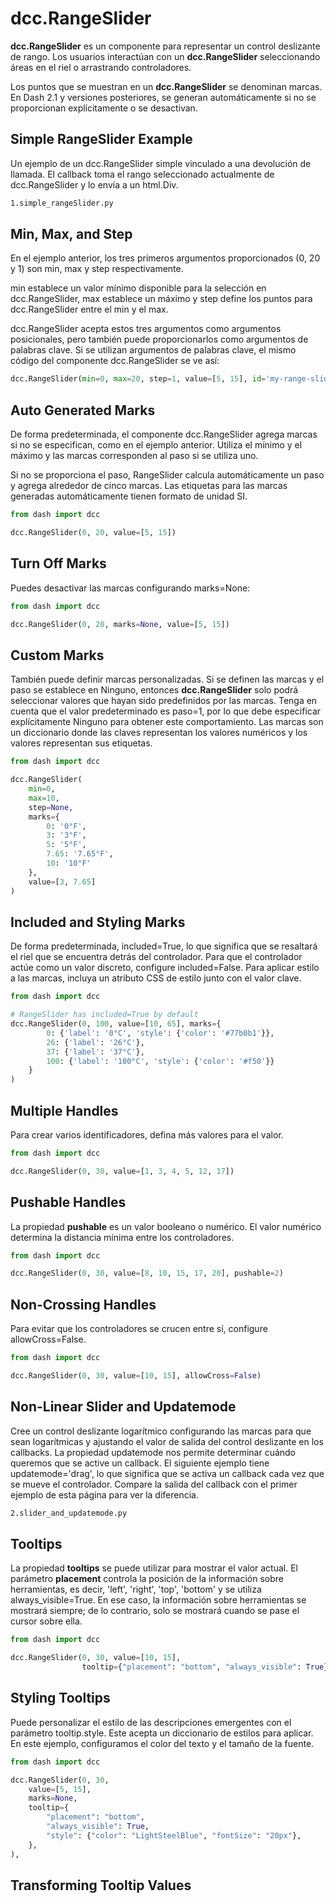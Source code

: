 # dcc.RangeSlider

**dcc.RangeSlider** es un componente para representar un control deslizante de rango. Los usuarios interactúan con un **dcc.RangeSlider** seleccionando áreas en el riel o arrastrando controladores.

Los puntos que se muestran en un **dcc.RangeSlider** se denominan marcas. En Dash 2.1 y versiones posteriores, se generan automáticamente si no se proporcionan explícitamente o se desactivan.

## Simple RangeSlider Example

Un ejemplo de un dcc.RangeSlider simple vinculado a una devolución de llamada. El callback toma el rango seleccionado actualmente de dcc.RangeSlider y lo envía a un html.Div.

```bash
1.simple_rangeSlider.py
```

## Min, Max, and Step

En el ejemplo anterior, los tres primeros argumentos proporcionados (0, 20 y 1) son min, max y step respectivamente.

min establece un valor mínimo disponible para la selección en dcc.RangeSlider, max establece un máximo y step define los puntos para dcc.RangeSlider entre el min y el max.

dcc.RangeSlider acepta estos tres argumentos como argumentos posicionales, pero también puede proporcionarlos como argumentos de palabras clave. Si se utilizan argumentos de palabras clave, el mismo código del componente dcc.RangeSlider se ve así:

```python
dcc.RangeSlider(min=0, max=20, step=1, value=[5, 15], id='my-range-slider'),
```

## Auto Generated Marks

De forma predeterminada, el componente dcc.RangeSlider agrega marcas si no se especifican, como en el ejemplo anterior. Utiliza el mínimo y el máximo y las marcas corresponden al paso si se utiliza uno.

Si no se proporciona el paso, RangeSlider calcula automáticamente un paso y agrega alrededor de cinco marcas. Las etiquetas para las marcas generadas automáticamente tienen formato de unidad SI.

```python
from dash import dcc

dcc.RangeSlider(0, 20, value=[5, 15])
```

## Turn Off Marks

Puedes desactivar las marcas configurando marks=None:

```python
from dash import dcc

dcc.RangeSlider(0, 20, marks=None, value=[5, 15])
```

## Custom Marks

También puede definir marcas personalizadas. Si se definen las marcas y el paso se establece en Ninguno, entonces **dcc.RangeSlider** solo podrá seleccionar valores que hayan sido predefinidos por las marcas. Tenga en cuenta que el valor predeterminado es paso=1, por lo que debe especificar explícitamente Ninguno para obtener este comportamiento. Las marcas son un diccionario donde las claves representan los valores numéricos y los valores representan sus etiquetas.

```python
from dash import dcc

dcc.RangeSlider(
    min=0,
    max=10,
    step=None,
    marks={
        0: '0°F',
        3: '3°F',
        5: '5°F',
        7.65: '7.65°F',
        10: '10°F'
    },
    value=[3, 7.65]
)
```

## Included and Styling Marks

De forma predeterminada, included=True, lo que significa que se resaltará el riel que se encuentra detrás del controlador. Para que el controlador actúe como un valor discreto, configure included=False. Para aplicar estilo a las marcas, incluya un atributo CSS de estilo junto con el valor clave.

```python
from dash import dcc

# RangeSlider has included=True by default
dcc.RangeSlider(0, 100, value=[10, 65], marks={
        0: {'label': '0°C', 'style': {'color': '#77b0b1'}},
        26: {'label': '26°C'},
        37: {'label': '37°C'},
        100: {'label': '100°C', 'style': {'color': '#f50'}}
    }
)
```

## Multiple Handles

Para crear varios identificadores, defina más valores para el valor.

```python
from dash import dcc

dcc.RangeSlider(0, 30, value=[1, 3, 4, 5, 12, 17])
```

## Pushable Handles

La propiedad **pushable** es un valor booleano o numérico. El valor numérico determina la distancia mínima entre los controladores. 

```python
from dash import dcc

dcc.RangeSlider(0, 30, value=[8, 10, 15, 17, 20], pushable=2)
```

## Non-Crossing Handles

Para evitar que los controladores se crucen entre sí, configure allowCross=False.

```python
from dash import dcc

dcc.RangeSlider(0, 30, value=[10, 15], allowCross=False)
```

## Non-Linear Slider and Updatemode

Cree un control deslizante logarítmico configurando las marcas para que sean logarítmicas y ajustando el valor de salida del control deslizante en los callbacks. La propiedad updatemode nos permite determinar cuándo queremos que se active un callback. El siguiente ejemplo tiene updatemode='drag', lo que significa que se activa un callback cada vez que se mueve el controlador. Compare la salida del callback con el primer ejemplo de esta página para ver la diferencia.

```bash
2.slider_and_updatemode.py
```

## Tooltips

La propiedad **tooltips** se puede utilizar para mostrar el valor actual. El parámetro **placement** controla la posición de la información sobre herramientas, es decir, 'left', 'right', 'top', 'bottom' y se utiliza always_visible=True. En ese caso, la información sobre herramientas se mostrará siempre; de ​​lo contrario, solo se mostrará cuando se pase el cursor sobre ella.

```python
from dash import dcc

dcc.RangeSlider(0, 30, value=[10, 15],
                tooltip={"placement": "bottom", "always_visible": True})
```

## Styling Tooltips

Puede personalizar el estilo de las descripciones emergentes con el parámetro tooltip.style. Este acepta un diccionario de estilos para aplicar. En este ejemplo, configuramos el color del texto y el tamaño de la fuente.

```python
from dash import dcc

dcc.RangeSlider(0, 30,
    value=[5, 15],
    marks=None,
    tooltip={
        "placement": "bottom",
        "always_visible": True,
        "style": {"color": "LightSteelBlue", "fontSize": "20px"},
    },
),
```

## Transforming Tooltip Values
